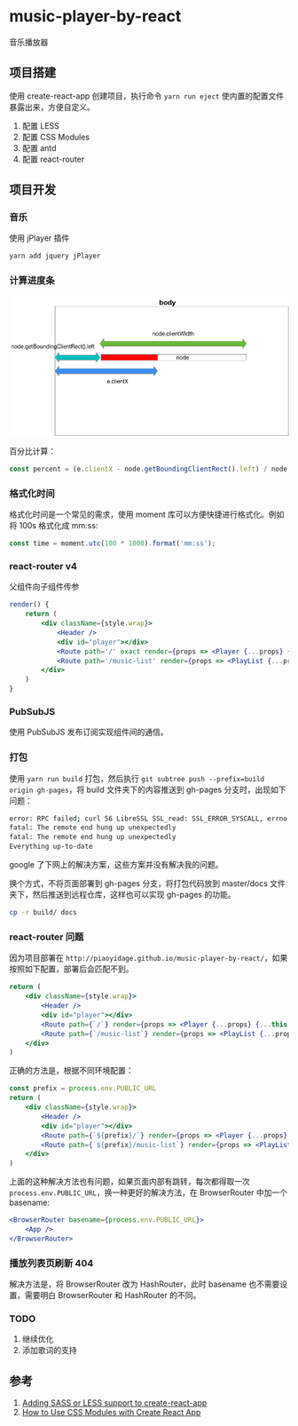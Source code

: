 # music-player-by-react
音乐播放器

## 项目搭建

使用 create-react-app 创建项目，执行命令 `yarn run eject` 使内置的配置文件暴露出来，方便自定义。

1. 配置 LESS
2. 配置 CSS Modules
3. 配置 antd
4. 配置 react-router

## 项目开发

### 音乐

使用 jPlayer 插件

```bash
yarn add jquery jPlayer
```

### 计算进度条

![进度条](./images/progress.png)

百分比计算：

```js
const percent = (e.clientX - node.getBoundingClientRect().left) / node.clientWidth;
```

### 格式化时间

格式化时间是一个常见的需求，使用 moment 库可以方便快捷进行格式化。例如将 100s 格式化成 mm:ss:

```js
const time = moment.utc(100 * 1000).format('mm:ss');
```

### react-router v4

父组件向子组件传参

```jsx
render() {
    return (
        <div className={style.wrap}>
            <Header />
            <div id="player"></div>
            <Route path='/' exact render={props => <Player {...props} {...this.state} />} />
            <Route path='/music-list' render={props => <PlayList {...props} {...this.state} />} />
        </div>
    )
}
```

### PubSubJS

使用 PubSubJS 发布订阅实现组件间的通信。


### 打包

使用 `yarn run build` 打包，然后执行 `git subtree push --prefix=build origin gh-pages`，将 build 文件夹下的内容推送到 gh-pages 分支时，出现如下问题：

```bash
error: RPC failed; curl 56 LibreSSL SSL_read: SSL_ERROR_SYSCALL, errno 54
fatal: The remote end hung up unexpectedly
fatal: The remote end hung up unexpectedly
Everything up-to-date
```

google 了下网上的解决方案，这些方案并没有解决我的问题。

换个方式，不将页面部署到 gh-pages 分支，将打包代码放到 master/docs 文件夹下，然后推送到远程仓库，这样也可以实现 gh-pages 的功能。

```bash
cp -r build/ docs
```


### react-router 问题

因为项目部署在 `http://piaoyidage.github.io/music-player-by-react/`，如果按照如下配置，部署后会匹配不到。

```jsx
return (
    <div className={style.wrap}>
        <Header />
        <div id="player"></div>
        <Route path={`/`} render={props => <Player {...props} {...this.state} />} />
        <Route path={`/music-list`} render={props => <PlayList {...props} {...this.state} />} />
    </div>
)
```

正确的方法是，根据不同环境配置：

```jsx
const prefix = process.env.PUBLIC_URL
return (
    <div className={style.wrap}>
        <Header />
        <div id="player"></div>
        <Route path={`${prefix}/`} render={props => <Player {...props} {...this.state} />} />
        <Route path={`${prefix}/music-list`} render={props => <PlayList {...props} {...this.state} />} />
    </div>
)
```

上面的这种解决方法也有问题，如果页面内部有跳转，每次都得取一次 `process.env.PUBLIC_URL`，换一种更好的解决方法，在 BrowserRouter 中加一个 basename:

```jsx
<BrowserRouter basename={process.env.PUBLIC_URL}>
	<App />
</BrowserRouter>
```

### 播放列表页刷新 404

解决方法是，将 BrowserRouter 改为 HashRouter，此时 basename 也不需要设置，需要明白 BrowserRouter 和 HashRouter 的不同。


### TODO

1. 继续优化
2. 添加歌词的支持


## 参考

1. [Adding SASS or LESS support to create-react-app](https://medium.com/nulogy/how-to-use-css-modules-with-create-react-app-9e44bec2b5c2)
2. [How to Use CSS Modules with Create React App](https://medium.com/nulogy/how-to-use-css-modules-with-create-react-app-9e44bec2b5c2)